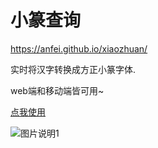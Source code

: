 小篆查询
=====================
https://anfei.github.io/xiaozhuan/

实时将汉字转换成方正小篆字体.

web端和移动端皆可用~

[点我使用](https://anfei.github.io/xiaozhuan/)

![图片说明1](https://anfei.github.io/xiaozhuan/images/icon-demo.png)
